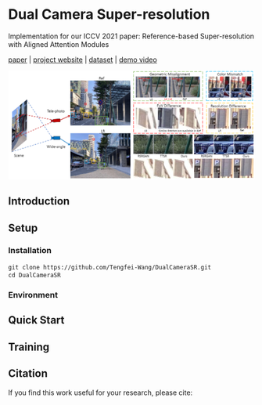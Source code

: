 # Dual Camera Super-resolution
Implementation for our ICCV 2021 paper: Reference-based Super-resolution with Aligned Attention Modules

[paper]( ) | [project website]( ) | [dataset]( ) | [demo video]( )

<img src="pics/demo.png" width="600px"/> 

## Introduction

## Setup
### Installation
```
git clone https://github.com/Tengfei-Wang/DualCameraSR.git
cd DualCameraSR
```

### Environment


## Quick Start



## Training

## Citation
If you find this work useful for your research, please cite:
``` 
 
```
